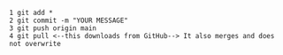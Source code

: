     1 git add *
    2 git commit -m "YOUR MESSAGE"
    3 git push origin main
    4 git pull <--this downloads from GitHub--> It also merges and does not overwrite